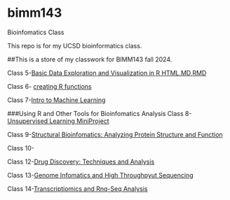 # bimm143
Bioinfomatics Class



This repo is for my UCSD bioinformatics class. 

##This is a store of my classwork for BIMM143 fall 2024.


Class 5-[Basic Data Exploration and Visualization in R HTML,MD,RMD](https://github.com/Atzhu/bimm143/blob/main/class05/lab5_files/Lab5.md)

Class 6- [creating R functions](https://github.com/Atzhu/bimm143/blob/main/class06/class06.md)

Class 7-[Intro to Machine Learning](https://github.com/Atzhu/bimm143/blob/main/class07/class07.md)



###Using R and Other Tools for Bioinfomatics Analysis
Class 8-[Unsupervised Learning MiniProject](https://github.com/Atzhu/bimm143/blob/main/Class08/Mini-Project.md)

Class 9-[Structural Bioinfomatics: Analyzing Protein Structure and Function](https://github.com/Atzhu/bimm143/blob/main/class09/class09.md)

Class 10-[]()

Class 12-[Drug Discovery: Techniques and Analysis]()

Class 13-[Genome Infomatics and High Throughpyut Sequencing]()

Class 14-[Transcriptiomics and Rnq-Seq Analysis]()
